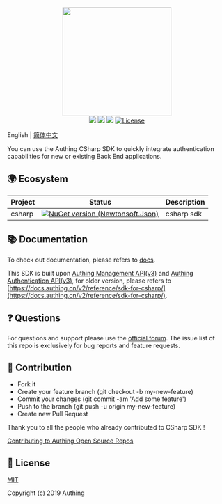 <div align=center>
  <img width="250" src="https://files.authing.co/authing-console/authing-logo-new-20210924.svg" />
</div>
<div align="center">
  <a href="javascript:;"><img src="https://img.shields.io/badge/test-passing-brightgreen" /></a>
  <a href="https://forum.authing.cn/" target="_blank"><img src="https://img.shields.io/badge/chat-forum-blue" /></a>
  <a href="https://console.authing.cn/openapi/" target="_blank"><img src="https://img.shields.io/badge/docs-passing-brightgreen" /></a>
  <a href="javascript:;"><img src="https://img.shields.io/badge/License-MIT-success" alt="License"></a>
</div>

 English | [简体中文](./README-zh_CN.md)

You can use the Authing CSharp SDK to quickly integrate authentication capabilities for new or existing Back End applications.


## 🌍 Ecosystem

| Project | Status                                                                                                                                                            | Description |
| ------- | ----------------------------------------------------------------------------------------------------------------------------------------------------------------- | ----------- |
| csharp  | [![NuGet version (Newtonsoft.Json)](https://img.shields.io/nuget/v/Authing.CSharp.SDK.svg?style=flat-square)](https://www.nuget.org/packages/Authing.CSharp.SDK/) | csharp sdk  |


## 📚 Documentation

To check out documentation, please refers to [docs](https://docs.pre.authing.cn/v3/reference/sdk/csharp/install.html).

This SDK is built upon [Authing Management API(v3)](https://api.authing.cn/openapi/v3/management/) and [Authing Authentication API(v3)](https://api.authing.cn/openapi/v3/authentication/), for older version, please refers to [https://docs.authing.cn/v2/reference/sdk-for-csharp/](https://docs.authing.cn/v2/reference/sdk-for-csharp/).


## ❓ Questions

For questions and support please use the [official forum](https://forum.authing.cn/). The issue list of this repo is exclusively for bug reports and feature requests.  

## 🤝 Contribution

- Fork it
- Create your feature branch (git checkout -b my-new-feature)
- Commit your changes (git commit -am 'Add some feature')
- Push to the branch (git push -u origin my-new-feature)
- Create new Pull Request

Thank you to all the people who already contributed to CSharp SDK !

[Contributing to Authing Open Source Repos](https://github.com/Authing/.github/blob/main/CONTRIBUTING.md#English)

## 🎁 License

[MIT](https://opensource.org/licenses/MIT)

Copyright (c) 2019 Authing
